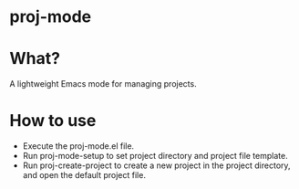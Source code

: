 proj-mode
=========

# What?
A lightweight Emacs mode for managing projects.

# How to use
* Execute the proj-mode.el file.
* Run proj-mode-setup to set project directory and project file template.
* Run proj-create-project to create a new project in the project directory, and open the default project file.